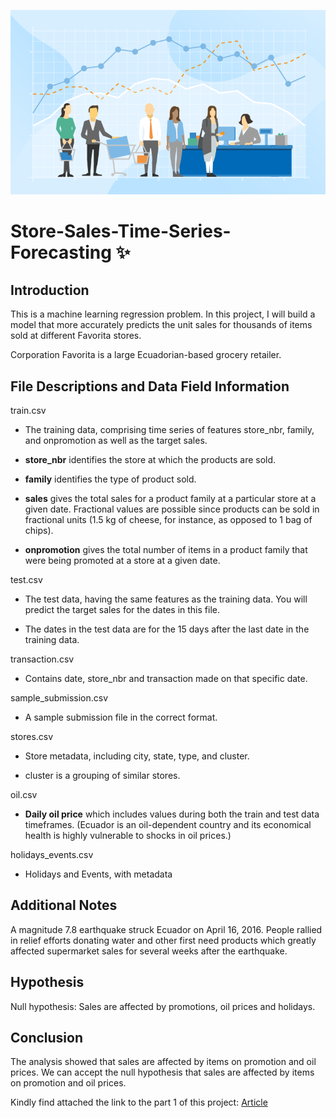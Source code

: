 
![image](./pic/sales.jpeg)
# Store-Sales-Time-Series-Forecasting ✨


## Introduction
This is a machine learning regression problem. In this project, I will build a model that more accurately  predicts the unit sales for thousands of items sold at different Favorita stores.

Corporation Favorita is a large Ecuadorian-based grocery retailer.

## File Descriptions and Data Field Information

train.csv

* The training data, comprising time series of features store_nbr, family, and onpromotion as well as the target sales.

* **store_nbr** identifies the store at which the products are sold.

* **family** identifies the type of product sold.

* **sales** gives the total sales for a product family at a particular store at a given date. Fractional values are possible since products can be sold in fractional units (1.5 kg of cheese, for instance, as opposed to 1 bag of chips).

* **onpromotion** gives the total number of items in a product family that were being promoted at a store at a given date.

test.csv

* The test data, having the same features as the training data. You will predict the target sales for the dates in this file.

* The dates in the test data are for the 15 days after the last date in the training data.

transaction.csv

* Contains date, store_nbr and transaction made on that specific date.

sample_submission.csv

* A sample submission file in the correct format.

stores.csv

* Store metadata, including city, state, type, and cluster.

* cluster is a grouping of similar stores.

oil.csv

* **Daily oil price** which includes values during both the train and test data timeframes. (Ecuador is an oil-dependent country and its economical health is highly vulnerable to shocks in oil prices.)

holidays_events.csv

* Holidays and Events, with metadata

## Additional Notes

A magnitude 7.8 earthquake struck Ecuador on April 16, 2016. People rallied in relief efforts donating water and other first need products which greatly affected supermarket sales for several weeks after the earthquake.


## Hypothesis
Null hypothesis: Sales are affected by promotions, oil prices and holidays.

## Conclusion 
The analysis showed that sales are affected by items on promotion and oil prices. We can accept the null hypothesis that sales are affected by items on promotion and oil prices. 

Kindly find attached the link to the part 1 of this project: [Article](https://medium.com/@qacheampong/store-sales-time-series-forecasting-exploratory-data-analysis-part-1-54f245b6edac/)


